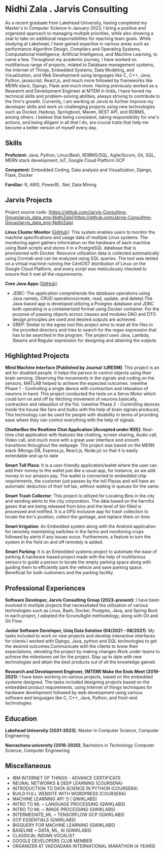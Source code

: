 # Nidhi Zala . Jarvis Consulting

As a recent graduate from Lakehead University, having completed my Master's in Computer Science in January 2023, I bring a positive and organized approach to managing multiple priorities, while also showing a zeal to take on additional responsibilities for reaching team goals. While studying at Lakehead, I have gained expertise in various areas such as performance Algorithm Design, Compilers and Operating Systems, Computational Intelligence, Artificial Intelligence, and Machine Learning, to name a few. Throughout my academic journey, I have worked on multifarious range of projects, related to Database management systems, the Internet of Things, Embedded Systems, Data Modeling, and Visualization, and Web Development using languages like C, C++, Java, Python, javascript, React.js, and much more followed by frameworks like MERN stack, Django, Flask and much more. Having previously worked as a Research and Development Engineer at MTEM in India, I have honed my technical skills and problem-solving abilities, always striving to contribute to the firm's growth. Currently, I am working at Jarvis to further improve my developer skills and work on challenging projects using new technologies such as Docker, Hadoop, Springboot, Maven, REST API, and RDBMS, among others. I believe that being consistent, taking responsibility for one's actions, and being diligent in all that I do, are crucial traits that help me become a better version of myself every day.

## Skills

**Proficient:** Java, Python, Linux/Bash, RDBMS/SQL, Agile/Scrum, Git, SQL, MERN stack development, IoT, Google Cloud Platform GCP

**Competent:** Embedded Coding, Data analysis and Visualization, Django, Flask, Docker

**Familiar:** R, AWS, PowerBI, .Net, Data Mining

## Jarvis Projects

Project source code: [https://github.com/Jarvis-Consulting-Group/jarvis_data_eng-NidhiZala](https://github.com/Jarvis-Consulting-Group/jarvis_data_eng-NidhiZala)


**Linux Cluster Monitor** [[GitHub](https://github.com/Jarvis-Consulting-Group/jarvis_data_eng-NidhiZala/tree/master/linux_sql)]: This system enables users to monitor the machine specifications and usage data of multiple Linux systems. The monitoring agent gathers information on the hardware of each machine using Bash scripts and stores it in a PostgreSQL database that is provisioned with Docker. Resource utilization data is collected automatically using Crontab and can be analyzed using SQL queries. The tool was tested on a virtual machine running the CentOS7 distribution of Linux on the Google Cloud Platform, and every script was meticulously checked to ensure that it met all the requirements.

**Core Java Apps** [[GitHub](https://github.com/Jarvis-Consulting-Group/jarvis_data_eng-NidhiZala/tree/master/core_java)]:
      
  - JDBC: The application comprehends the database operations using Java namely, CRUD operations(create, read, update, and delete).The Java-based app is developed utilizing a Postgres database and JDBC both operating in a containerized format using Docker container. For the purpose of passing objects across classes and modules DAO and DTO design principles are used and desired outputs are achieved.
  - GREP: Similar to the egrep tool this project aims to read all the files in the provided directory and tries to search for the regex expression that has to be searched in the program. The project uses Java, Lambda, Steams and Regular expression for designing and attaining the outputs


## Highlighted Projects
**Mind Machine Interface [Published by Journal :IJRESM]**: This project is an aid for disabled people. It helps the person to control objects using their brain sensing. Observing the movements in the signals and coding on the sensors, MATLAB helped to achieve the expected outcomes. \newline Phase 1 - Controlling a single device with contraction and relaxation of neurons in hand. This project conducted the tests on a Servo Motor which could turn on and off by fetching movement of neurons basically, contraction and relaxation of the fist. \newline Phase 2 - Controlling devices inside the house like fans and bulbs with the help of brain signals produced, This technology can be used for people with disability in terms of providing ease where they can control everything with the help of signals.

**ChatterBox the Realtime Chat Application [Accepted under IEEE]**: Real-time chat application with features like chatting, screen sharing, Audio call, Video call, and much more with a great user interface and smooth transitions throughout the webpage. The project was based on the MERN stack (Mongo DB, Express.js, React.js, Node.js) so that it is easily extendable and up to date

**Smart Toll Plaza**: It is a user-friendly application/wallet where the user can add their money to the wallet just like a usual app, for instance, as we add money in our amazon pay.  The wallet is connected to embedded chip requirements, the customer just passes by the toll Plazas and will have an automatic deduction of their toll tax, without waiting in queues for the same.

**Smart Trash Collector**: This project is utilized for Locating  Bins in the city and sending alerts to the city corporation. The data based on the harmful gases that are being released from bins and the level of bin filled is processed and notified. It is a GPS-inclusive app for trash collection to locate the bin's position, collect the garbage, and replace them on time.

**Smart Irrigation**: An Embedded system along with the Android application for remotely maintaining switches in the farms and monitoring crops followed by alerts if any issues occur. Furthermore, a feature to turn the system in the field on and off remotely is added.

**Smart Parking**: It is an Embedded systems project to automate the ease of parking.A hardware-based project made with the help of multifarious sensors to guide a person to locate the empty parking space along with guiding them to efficiently park the vehicle and save parking space. Beneficial for both customers and the parking facility.


## Professional Experiences

**Software Developer, Jarvis Consulting Group (2023-present)**: I have been involved in multiple projects that necessitated the utilization of various technologies such as Linux, Bash, Docker, Postgres, Java, and Spring Boot. In each project, I adopted the Scrum/Agile methodology, along with Git and Git Flow.

**Junior Software Developer, Uniq Data Solution (04/2021 - 08/2021)**: My tasks included to work on new projects and develop interactive interfaces for clients.I worked with Django, Java, python and SQL technologies to get the desired outcomes.Communicate with the clients to know their expectations, elevating the project by making changes.Work under teams to achieve the milestones set for the project. Stay up to date with new technologies and attain the best products out of all the knowledge gained.

**Research and Development Engineer, (MTEM) Make the Ends Meet (2019-2021)**: I have been working on various projects, based on the embedded systems designed. The tasks included designing projects based on the embedded product requirements, using Internet of things techniques for hardware development followed by web development using various software and languages like C, C++, Java, Python, and front-end technologies.


## Education
**Lakehead University (2021-2023)**, Master in  Computer Science, Computer Engineering

**Navrachana university (2016-2020)**, Bachelors in Technology Computer Science, Computer Engineering


## Miscellaneous
- IBM INTERNET OF THINGS - ADVANCE CERTIFICATE
- NEURAL NETWORKS & DEEP LEARNING (COURSERA)
- INTRODUCTION TO DATA SCIENCE IN PYTHON (COURSERA)
- BUILD FULL WEBSITE WITH WORDPRESS (COURSERA)
- MACHINE LEARNING API' S ( QWIKLABS)
- INTRO TO ML ~ LANGUAGE PROCESSING (QWIKLABS)
- INTRO TO ML ~ IMAGE PROCESSING (QWIKLABS)
- INTERMEDIATE_ML ~ TENSORFLOW GCP (QWIKLABS)
- GCP ESSENTIALS (QWIKLABS)
- BIGQUERY FOR MACHINE LEARNING (QWIKLABS)
- BASELINE ~ DATA, ML, AI (QWIKLABS)
- CLASSICAL INDIAN VOCALIST
- GOOGLE DEVELOPERS CLUB MEMBER
- ORGANIZER AT VADOADARA INTERNATIONAL MARATHON (4 YEARS)